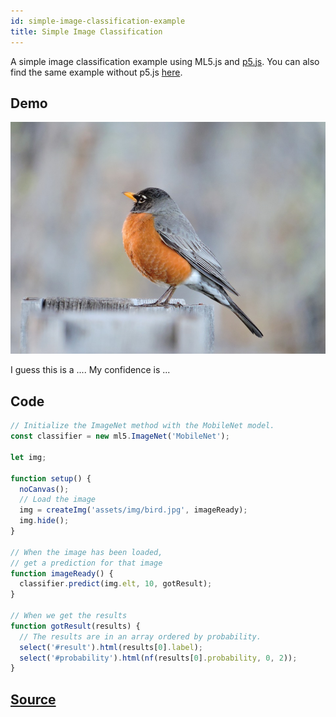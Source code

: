 ```yaml
---
id: simple-image-classification-example
title: Simple Image Classification
---
```


A simple image classification example using ML5.js and [p5.js](https://p5js.org/). You can also find the same example without p5.js [here](https://github.com/ml5js/ml5-examples).

## Demo

<div class="example">
  <img src="assets/img/bird.jpg" id="targetImage"/>
  <p>I guess this is a <span id="result">...</span>. My confidence is <span id="probability">...</span></p>
</div>

<script src="assets/scripts/example-simple-image-classification.js"></script>

## Code
```javascript
// Initialize the ImageNet method with the MobileNet model.
const classifier = new ml5.ImageNet('MobileNet');

let img;

function setup() {
  noCanvas();
  // Load the image
  img = createImg('assets/img/bird.jpg', imageReady);
  img.hide();
}

// When the image has been loaded,
// get a prediction for that image
function imageReady() {
  classifier.predict(img.elt, 10, gotResult);
}

// When we get the results
function gotResult(results) {
  // The results are in an array ordered by probability.
  select('#result').html(results[0].label);
  select('#probability').html(nf(results[0].probability, 0, 2));
}
```

## [Source](https://github.com/ml5js/ml5-examples/tree/master/p5js/00_ImageNet_Simple)
